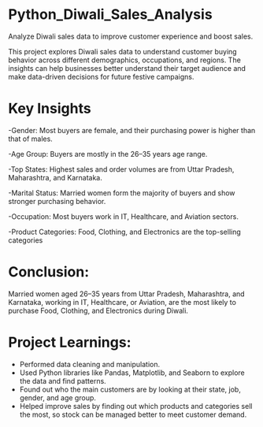 # Python_Diwali_Sales_Analysis
Analyze Diwali sales data to improve customer experience and boost sales.

This project explores Diwali sales data to understand customer buying behavior across different demographics, occupations, and regions. The insights can help businesses better understand their target audience and make data-driven decisions for future festive campaigns.

# Key Insights
-Gender: Most buyers are female, and their purchasing power is higher than that of males.

-Age Group: Buyers are mostly in the 26–35 years age range.

-Top States: Highest sales and order volumes are from Uttar Pradesh, Maharashtra, and Karnataka.

-Marital Status: Married women form the majority of buyers and show stronger purchasing behavior.

-Occupation: Most buyers work in IT, Healthcare, and Aviation sectors.

-Product Categories: Food, Clothing, and Electronics are the top-selling categories

# Conclusion: 
Married women aged 26–35 years from Uttar Pradesh, Maharashtra, and Karnataka, working in IT, Healthcare, or Aviation, are the most likely to purchase Food, Clothing, and Electronics during Diwali.

# Project Learnings:
- Performed data cleaning and manipulation.
- Used Python libraries like Pandas, Matplotlib, and Seaborn to explore the data and find patterns.
- Found out who the main customers are by looking at their state, job, gender, and age group.
- Helped improve sales by finding out which products and categories sell the most, so stock can be managed better to meet customer demand. 
